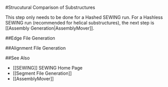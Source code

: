 #Strucutural Comparison of Substructures

This step only needs to be done for a Hashed SEWING run. For a Hashless SEWING run (recommended for helical substructures), the next step is [[Assembly Generation|AssemblyMover]].

##Edge File Generation



##Alignment File Generation

##See Also
* [[SEWING]] SEWING Home Page
* [[Segment File Generation]]
* [[AssemblyMover]]